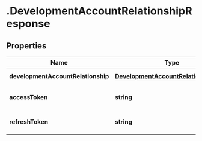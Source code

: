 # .DevelopmentAccountRelationshipResponse

## Properties

Name | Type | Description | Notes
------------ | ------------- | ------------- | -------------
**developmentAccountRelationship** | [**DevelopmentAccountRelationshipData**](DevelopmentAccountRelationshipData.md) |  | [default to undefined]
**accessToken** | **string** |  | [optional] [default to undefined]
**refreshToken** | **string** |  | [optional] [default to undefined]

